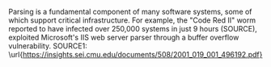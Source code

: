 Parsing is a fundamental component of many software systems, some of which support critical infrastructure.
For example, the "Code Red II" worm reported to have infected over 250,000 systems in just 9 hours (SOURCE),
exploited Microsoft's IIS web server parser through a buffer overflow vulnerability.
SOURCE1: \url{https://insights.sei.cmu.edu/documents/508/2001_019_001_496192.pdf}